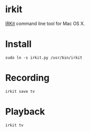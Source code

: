 irkit
=====
[IRKit] command line tool for Mac OS X.

[IRKit]: http://getirkit.com

# Install

```
sudo ln -s irkit.py /usr/bin/irkit
```

# Recording

```
irkit save tv
```

# Playback

```
irkit tv
```
